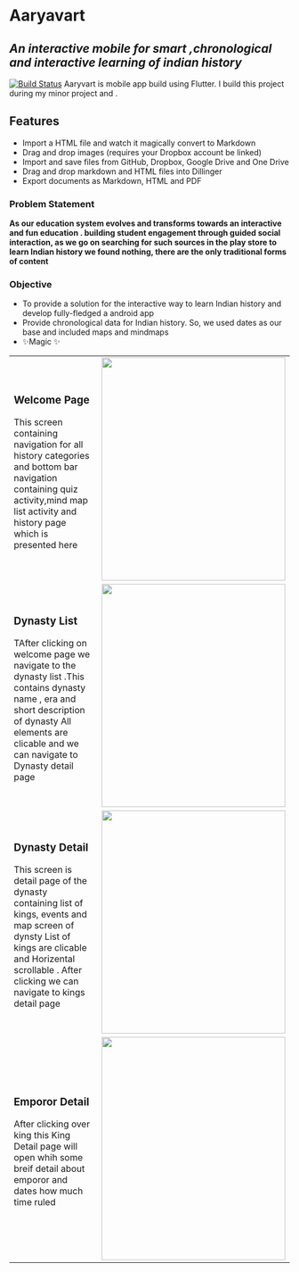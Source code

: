 # Aaryavart
## _An interactive mobile for smart ,chronological and interactive learning of  indian history_


[![Build Status](https://travis-ci.org/joemccann/dillinger.svg?branch=master)](https://travis-ci.org/joemccann/dillinger)
Aaryvart is mobile app build using Flutter. I build this project during my minor project and .
## Features

- Import a HTML file and watch it magically convert to Markdown
- Drag and drop images (requires your Dropbox account be linked)
- Import and save files from GitHub, Dropbox, Google Drive and One Drive
- Drag and drop markdown and HTML files into Dillinger
- Export documents as Markdown, HTML and PDF
### Problem Statement
**As our education system evolves and transforms towards an interactive and fun education . building student engagement through guided social interaction, as we go on searching for such sources in the play store to learn Indian history we found nothing, there are the only traditional forms of content**
### Objective
- To provide a solution  for the interactive way to learn Indian history and develop fully-fledged a android app
- Provide chronological data for Indian history. So, we used dates  as our base  and included maps and mindmaps
- ✨Magic ✨

<table>
  <tr>
    <td>
      <h3>Welcome Page </h3>
      <p>This screen containing navigation for all history categories and bottom bar navigation containing quiz activity,mind map list activity and   history page which is presented here
    </p>
    </td>
    <td><img src="https://res.cloudinary.com/dlumfa1fo/image/upload/v1671913260/personal/cihbf9jh3daxnqqzzenf.jpg" height = 400 width = 330></td>
     
  </tr>
  <tr>
     <td>
     <h3>Dynasty List </h3>
      <p>TAfter clicking on welcome page we navigate to the dynasty list .This contains dynasty name , era and short description of dynasty
All elements are clicable and we can navigate to Dynasty detail page 
    </p></td>
    <td><img src="https://res.cloudinary.com/dlumfa1fo/image/upload/v1671913281/personal/uxfg4whnfrmq50jjvavo.jpg" height = 400 width= 330></td>
  </tr>
  <tr>
    <td>
      <h3>Dynasty Detail </h3>
      <p>This screen is detail page of the dynasty  containing list of kings, events and map screen of dynsty 
List of kings are clicable and Horizental scrollable . After clicking we can navigate to kings detail page
    </p>
    </td>
    <td><img src="https://res.cloudinary.com/dlumfa1fo/image/upload/v1671913267/personal/e7vfcqlvnbjhaj2wsir6.jpg" height = 400 width = 330></td>
     
  </tr>
  <tr>
     <td>
     <h3>Emporor Detail</h3>
      <p>After clicking over king this King Detail page will open whih some breif detail about emporor and dates how much time ruled
    </p></td>
    <td><img src="https://res.cloudinary.com/dlumfa1fo/image/upload/v1671913330/personal/uh1vri6oavqlqw6v9pey.jpg" height = 400 width= 330></td>
  </tr>
 </table>

